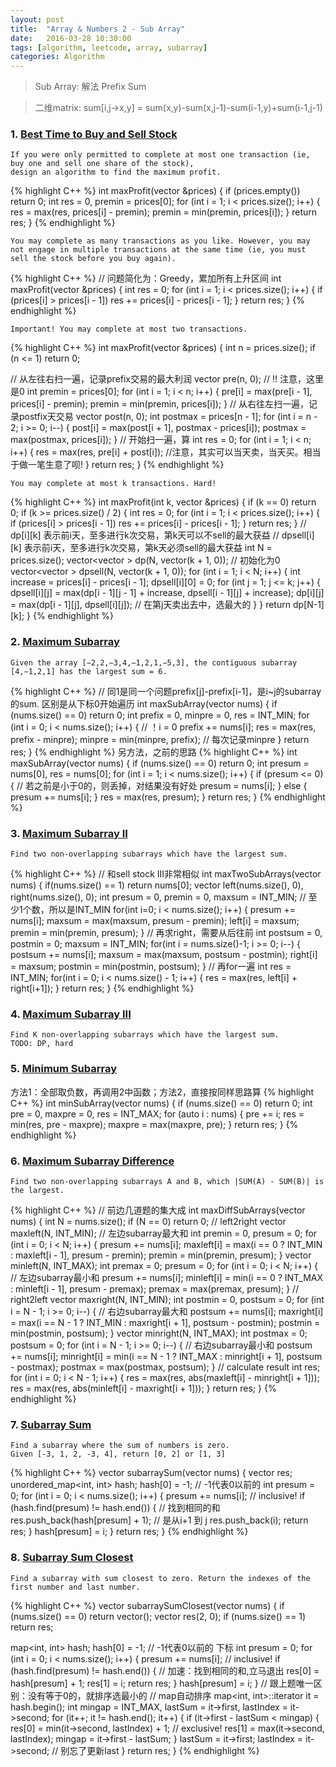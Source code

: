 ```yaml
---
layout: post
title:  "Array & Numbers 2 - Sub Array"
date:   2016-03-28 10:30:00
tags: [algorithm, leetcode, array, subarray]
categories: Algorithm
---
```


> Sub Array: 解法 Prefix Sum

> 二维matrix: sum[i,j->x,y] = sum(x,y)-sum(x,j-1)-sum(i-1,y)+sum(i-1,j-1)

### 1. [Best Time to Buy and Sell Stock](http://www.lintcode.com/en/problem/best-time-to-buy-and-sell-stock/)
```
If you were only permitted to complete at most one transaction (ie, buy one and sell one share of the stock),
design an algorithm to find the maximum profit.
```
{% highlight C++ %}
int maxProfit(vector<int> &prices) {
  if (prices.empty()) return 0;
  int res = 0, premin = prices[0];
  for (int i = 1; i < prices.size(); i++) {
    res = max(res, prices[i] - premin);
    premin = min(premin, prices[i]);
  }
  return res;
}
{% endhighlight %}
```
You may complete as many transactions as you like. However, you may not engage in multiple transactions at the same time (ie, you must sell the stock before you buy again).
```
{% highlight C++ %}
// 问题简化为：Greedy，累加所有上升区间
int maxProfit(vector<int> &prices) {
  int res = 0;
  for (int i = 1; i < prices.size(); i++) {
    if (prices[i] > prices[i - 1]) res += prices[i] - prices[i - 1];
  }
  return res;
}
{% endhighlight %}
```
Important! You may complete at most two transactions.
```
{% highlight C++ %}
int maxProfit(vector<int> &prices) {
  int n = prices.size();
  if (n <= 1) return 0;

  // 从左往右扫一遍，记录prefix交易的最大利润
  vector<int> pre(n, 0);  // !! 注意，这里是0
  int premin = prices[0];
  for (int i = 1; i < n; i++) {
    pre[i] = max(pre[i - 1], prices[i] - premin);
    premin = min(premin, prices[i]);
  }
  // 从右往左扫一遍，记录postfix天交易
  vector<int> post(n, 0);
  int postmax = prices[n - 1];
  for (int i = n - 2; i >= 0; i--) {
    post[i] = max(post[i + 1], postmax - prices[i]);
    postmax = max(postmax, prices[i]);
  }
  // 开始扫一遍，算
  int res = 0;
  for (int i = 1; i < n; i++) {
    res = max(res, pre[i] + post[i]);  //注意，其实可以当天卖，当天买。相当于做一笔生意了呗!
  }
  return res;
}
{% endhighlight %}
```
You may complete at most k transactions. Hard!
```
{% highlight C++ %}
int maxProfit(int k, vector<int> &prices) {
  if (k == 0) return 0;
  if (k >= prices.size() / 2) {
    int res = 0;
    for (int i = 1; i < prices.size(); i++) {
      if (prices[i] > prices[i - 1]) res += prices[i] - prices[i - 1];
    }
    return res;
  }
  // dp[i][k] 表示前i天，至多进行k次交易，第k天可以不sell的最大获益
  // dpsell[i][k] 表示前i天，至多进行k次交易，第k天必须sell的最大获益
  int N = prices.size();
  vector<vector<int> > dp(N, vector<int>(k + 1, 0));  // 初始化为0
  vector<vector<int> > dpsell(N, vector<int>(k + 1, 0));
  for (int i = 1; i < N; i++) {
    int increase = prices[i] - prices[i - 1];
    dpsell[i][0] = 0;
    for (int j = 1; j <= k; j++) {
      dpsell[i][j] =
          max(dp[i - 1][j - 1] + increase, dpsell[i - 1][j] + increase);
      dp[i][j] = max(dp[i - 1][j], dpsell[i][j]);  // 在第j天卖出去中，选最大的
    }
  }
  return dp[N-1][k];
}
{% endhighlight %}

### 2. [Maximum Subarray](http://www.lintcode.com/en/problem/maximum-subarray/)
```
Given the array [−2,2,−3,4,−1,2,1,−5,3], the contiguous subarray [4,−1,2,1] has the largest sum = 6.
```
{% highlight C++ %}
// 同1是同一个问题prefix[j]-prefix[i-1]，是i~j的subarray的sum. 区别是从下标0开始遍历
int maxSubArray(vector<int> nums) {
  if (nums.size() == 0) return 0;
  int prefix = 0, minpre = 0, res = INT_MIN;
  for (int i = 0; i < nums.size(); i++) {  // ！i = 0
    prefix += nums[i];
    res = max(res, prefix - minpre);
    minpre = min(minpre, prefix);  // 每次记录minpre
  }
  return res;
}
{% endhighlight %}
另方法，之前的思路
{% highlight C++ %}
int maxSubArray(vector<int> nums) {
  if (nums.size() == 0) return 0;
  int presum = nums[0], res = nums[0];
  for (int i = 1; i < nums.size(); i++) {
    if (presum <= 0) {  // 若之前是小于0的，则丢掉，对结果没有好处
      presum = nums[i];
    } else {
      presum += nums[i];
    }
    res = max(res, presum);
  }
  return res;
}
{% endhighlight %}

### 3. [Maximum Subarray II](http://www.lintcode.com/en/problem/maximum-subarray-ii/)
```
Find two non-overlapping subarrays which have the largest sum.
```
{% highlight C++ %}
// 和sell stock III非常相似
int maxTwoSubArrays(vector<int> nums) {
  if(nums.size() == 1) return nums[0];
  vector<int> left(nums.size(), 0), right(nums.size(), 0);
  int presum = 0, premin = 0, maxsum = INT_MIN; // 至少1个数，所以是INT_MIN
  for(int i=0; i < nums.size(); i++) {
      presum += nums[i];
      maxsum = max(maxsum, presum - premin);
      left[i] = maxsum;
      premin = min(premin, presum);
  }
  // 再求right，需要从后往前
  int postsum = 0, postmin = 0;
  maxsum = INT_MIN;
  for(int i = nums.size()-1; i >= 0; i--) {
      postsum += nums[i];
      maxsum = max(maxsum, postsum - postmin);
      right[i] = maxsum;
      postmin = min(postmin, postsum);
  }
  // 再for一遍
  int res = INT_MIN;
  for(int i = 0; i < nums.size() - 1; i++) {
      res = max(res, left[i] + right[i+1]);
  }
  return res;
}
{% endhighlight %}

### 4. [Maximum Subarray III](http://www.lintcode.com/en/problem/maximum-subarray-iii/)
```
Find K non-overlapping subarrays which have the largest sum.
TODO: DP, hard
```

### 5. [Minimum Subarray](http://www.lintcode.com/en/problem/minimum-subarray/)
方法1：全部取负数，再调用2中函数；方法2，直接按同样思路算
{% highlight C++ %}
int minSubArray(vector<int> nums) {
  if (nums.size() == 0) return 0;
  int pre = 0, maxpre = 0, res = INT_MAX;
  for (auto i : nums) {
    pre += i;
    res = min(res, pre - maxpre);
    maxpre = max(maxpre, pre);
  }
  return res;
}
{% endhighlight %}

### 6. [Maximum Subarray Difference](http://www.lintcode.com/en/problem/maximum-subarray-difference/)
```
Find two non-overlapping subarrays A and B, which |SUM(A) - SUM(B)| is the largest.
```
{% highlight C++ %}
// 前边几道题的集大成
int maxDiffSubArrays(vector<int> nums) {
  int N = nums.size();
  if (N == 0) return 0;
  // left2right
  vector<int> maxleft(N, INT_MIN);  // 左边subarray最大和
  int premin = 0, presum = 0;
  for (int i = 0; i < N; i++) {
    presum += nums[i];
    maxleft[i] = max(i == 0 ? INT_MIN : maxleft[i - 1], presum - premin);
    premin = min(premin, presum);
  }
  vector<int> minleft(N, INT_MAX);
  int premax = 0;
  presum = 0;
  for (int i = 0; i < N; i++) {  // 左边subarray最小和
    presum += nums[i];
    minleft[i] = min(i == 0 ? INT_MAX : minleft[i - 1], presum - premax);
    premax = max(premax, presum);
  }
  // right2left
  vector<int> maxright(N, INT_MIN);
  int postmin = 0, postsum = 0;
  for (int i = N - 1; i >= 0; i--) {  // 右边subarray最大和
    postsum += nums[i];
    maxright[i] = max(i == N - 1 ? INT_MIN : maxright[i + 1], postsum - postmin);
    postmin = min(postmin, postsum);
  }
  vector<int> minright(N, INT_MAX);
  int postmax = 0;
  postsum = 0;
  for (int i = N - 1; i >= 0; i--) {  // 右边subarray最小和
    postsum += nums[i];
    minright[i] = min(i == N - 1 ? INT_MAX : minright[i + 1], postsum - postmax);
    postmax = max(postmax, postsum);
  }
  // calculate result
  int res;
  for (int i = 0; i < N - 1; i++) {
    res = max(res, abs(maxleft[i] - minright[i + 1]));
    res = max(res, abs(minleft[i] - maxright[i + 1]));
  }
  return res;
}
{% endhighlight %}

### 7. [Subarray Sum](http://www.lintcode.com/en/problem/subarray-sum/)
```
Find a subarray where the sum of numbers is zero. 
Given [-3, 1, 2, -3, 4], return [0, 2] or [1, 3]
```
{% highlight C++ %}
vector<int> subarraySum(vector<int> nums) {
  vector<int> res;
  unordered_map<int, int> hash;
  hash[0] = -1;  // -1代表0以前的
  int presum = 0;
  for (int i = 0; i < nums.size(); i++) {
    presum += nums[i];                      // inclusive!
    if (hash.find(presum) != hash.end()) {  // 找到相同的和
      res.push_back(hash[presum] + 1);  // 是从i+1 到 j
      res.push_back(i);
      return res;
    }
    hash[presum] = i;
  }
  return res;
}
{% endhighlight %}

### 8. [Subarray Sum Closest](http://www.lintcode.com/en/problem/subarray-sum-closest/)
```
Find a subarray with sum closest to zero. Return the indexes of the first number and last number.
```
{% highlight C++ %}
vector<int> subarraySumClosest(vector<int> nums) {
  if (nums.size() == 0) return vector<int>();
  vector<int> res(2, 0);
  if (nums.size() == 1) return res;

  map<int, int> hash;
  hash[0] = -1;  // -1代表0以前的 下标
  int presum = 0;
  for (int i = 0; i < nums.size(); i++) {
    presum += nums[i];                      // inclusive!
    if (hash.find(presum) != hash.end()) {  // 加速：找到相同的和,立马退出
      res[0] = hash[presum] + 1;
      res[1] = i;
      return res;
    }
    hash[presum] = i;
  }
  // 跟上题唯一区别：没有等于0的，就排序选最小的
  // map自动排序
  map<int, int>::iterator it = hash.begin();
  int mingap = INT_MAX, lastSum = it->first, lastIndex = it->second;
  for (it++; it != hash.end(); it++) {
    if (it->first - lastSum < mingap) {
      res[0] = min(it->second, lastIndex) + 1;  // exclusive!
      res[1] = max(it->second, lastIndex);
      mingap = it->first - lastSum;
    }
    lastSum = it->first;
    lastIndex = it->second;  // 别忘了更新last
  }
  return res;
}
{% endhighlight %}
